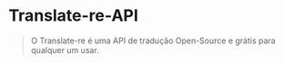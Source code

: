 # Translate-re-API

> O Translate-re é uma API de tradução Open-Source e grátis para qualquer um usar.
